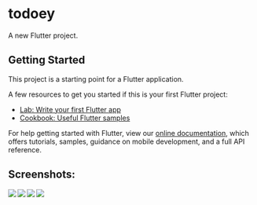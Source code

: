 # todoey

A new Flutter project.

## Getting Started

This project is a starting point for a Flutter application.

A few resources to get you started if this is your first Flutter project:

- [Lab: Write your first Flutter app](https://flutter.dev/docs/get-started/codelab)
- [Cookbook: Useful Flutter samples](https://flutter.dev/docs/cookbook)

For help getting started with Flutter, view our
[online documentation](https://flutter.dev/docs), which offers tutorials,
samples, guidance on mobile development, and a full API reference.

## Screenshots:
<img align="left" src="Screenshots/list_page.png"></img>
<img align="left" src="Screenshots/add_task_page.png"></img>
<img align="left" src="Screenshots/after_add_task.png"></img>
<img align="left" src="Screenshots/after_deleted_task"></img>

